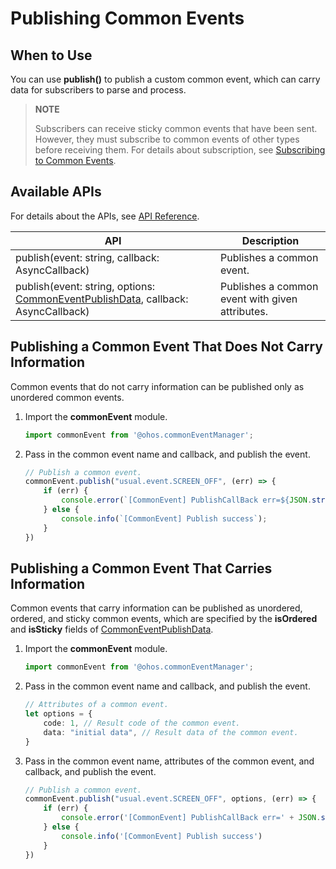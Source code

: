 # Publishing Common Events


## When to Use

You can use **publish()** to publish a custom common event, which can carry data for subscribers to parse and process.

> **NOTE**
>
> Subscribers can receive sticky common events that have been sent. However, they must subscribe to common events of other types before receiving them. For details about subscription, see [Subscribing to Common Events](common-event-subscription.md).


## Available APIs

For details about the APIs, see [API Reference](../reference/apis/js-apis-commonEvent.md#commoneventpublish).

| API| Description|
| -------- | -------- |
| publish(event: string, callback: AsyncCallback) | Publishes a common event.|
| publish(event: string, options: [CommonEventPublishData](../reference/apis/js-apis-commonEventManager.md#commoneventpublishdata), callback: AsyncCallback) | Publishes a common event with given attributes.|


## Publishing a Common Event That Does Not Carry Information

Common events that do not carry information can be published only as unordered common events.

1. Import the **commonEvent** module.
   
   ```ts
   import commonEvent from '@ohos.commonEventManager';
   ```

2. Pass in the common event name and callback, and publish the event.
   
   ```ts
   // Publish a common event.
   commonEvent.publish("usual.event.SCREEN_OFF", (err) => {
       if (err) {
           console.error(`[CommonEvent] PublishCallBack err=${JSON.stringify(err)}`);
       } else {
           console.info(`[CommonEvent] Publish success`);
       }
   })
   ```


## Publishing a Common Event That Carries Information

Common events that carry information can be published as unordered, ordered, and sticky common events, which are specified by the **isOrdered** and **isSticky** fields of [CommonEventPublishData](../reference/apis/js-apis-commonEventManager.md#commoneventpublishdata).

1. Import the **commonEvent** module.
   
   ```ts
   import commonEvent from '@ohos.commonEventManager';
   ```

2. Pass in the common event name and callback, and publish the event.
   
   ```ts
   // Attributes of a common event.
   let options = {
       code: 1, // Result code of the common event.
       data: "initial data", // Result data of the common event.
   }
   ```

3. Pass in the common event name, attributes of the common event, and callback, and publish the event.
   
   ```ts
   // Publish a common event.
   commonEvent.publish("usual.event.SCREEN_OFF", options, (err) => {
       if (err) {
           console.error('[CommonEvent] PublishCallBack err=' + JSON.stringify(err));
       } else {
           console.info('[CommonEvent] Publish success')
       }
   })
   ```

